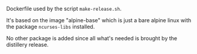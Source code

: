 Dockerfile used by the script `make-release.sh`.

It's based on the image "alpine-base" which is just a bare alpine linux with
the package `ncurses-libs` installed.

No other package is added since all what's needed is brought by the distillery
release.
